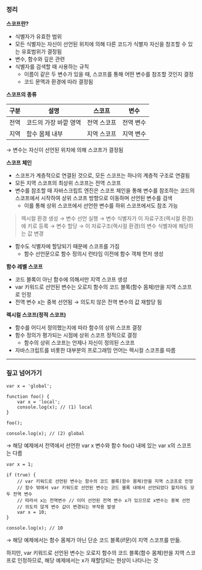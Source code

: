 ### 정리

**스코프란?**

- 식별자가 유효한 범위
- 모든 식별자는 자신이 선언된 위치에 의해 다른 코드가 식별자 자신을 참조할 수 있는 유효범위가 결정됨
- 변수, 함수와 깊은 관련
- 식별자를 검색할 때 사용하는 규칙
    - 이름이 같은 두 변수가 있을 때, 스코프를 통해 어떤 변수를 참조할 것인지 결정
    - 코드 문맥과 환경에 따라 결정됨


**스코프의 종류**

| 구분 | 설명 | 스코프 | 변수 |
| --- | --- | --- | --- |
| 전역 | 코드의 가장 바깥 영역 | 전역 스코프 | 전역 변수 |
| 지역 | 함수 몸체 내부 | 지역 스코프 | 지역 변수 |

→ 변수는 자신이 선언된 위치에 의해 스코프가 결정됨

**스코프 체인**

- 스코프가 계층적으로 연결된 것으로, 모든 스코프는 하나의 계층적 구조로 연결됨
- 모든 지역 스코프의 최상위 스코프는 전역 스코프
- 변수를 참조할 때 자바스크립트 엔진은 스코프 체인을 통해 변수를 참조하는 코드의 스코프에서 시작하여 상위 스코프 방향으로 이동하며 선언된 변수를 검색
    - 이를 통해 상위 스코프에서 선언한 변수를 하위 스코프에서도 참조 가능

> 렉시컬 환경 생성 → 변수 선언 실행 → 변수 식별자가 이 자료구조(렉시컬 환경)에 키로 등록 → 변수 할당 → 이 자료구조(렉시컬 환경)의 변수 식별자에 해당하는 값 변경
>
- 함수도 식별자에 할당되기 때문에 스코프를 가짐
    - 함수 선언문으로 함수 정의시 런타임 이전에 함수 객체 먼저 생성


**함수 레벨 스코프**

- 코드 블록이 아닌 함수에 의해서만 지역 스코프 생성
- var 키워드로 선언된 변수는 오로지 함수의 코드 블록(함수 몸체)만을 지역 스코프로 인정
- 전역 변수 x는 중복 선언됨 → 의도치 않은 전역 변수의 값 재할당 됨

**렉시컬 스코프(정적 스코프)**

- 함수를 어디서 정의했는지에 따라 함수의 상위 스코프 결정
- 함수 정의가 평가되는 시점에 상위 스코프 정적으로 결정
    - 함수의 상위 스코프는 언제나 자신이 정의된 스코프
- 자바스크립트를 비롯한 대부분의 프로그래밍 언어는 렉시컬 스코프를 따름

---
### 짚고 넘어가기

```tsx
var x = 'global';

function foo() {
	var x = 'local';
	console.log(x); // (1) local
}

foo();

console.log(x); // (2) global
```

→ 해당 예제에서 전역에서 선언한 var x 변수와 함수 foo() 내에 있는 var x의 스코프는 다름

```tsx
var x = 1;

if (true) {
	// var 키워드로 선언된 변수는 함수의 코드 블록(함수 몸체)만을 지역 스코프로 인정
	// 함수 밖에서 var 키워드로 선언된 변수는 코드 블록 내에서 선언되었다 할지라도 모두 전역 변수
	// 따라서 x는 전역변수 // 이미 선언된 전역 변수 x가 있으므로 x변수는 중복 선언
	// 의도치 않게 변수 값이 변경되는 부작용 발생
	var x = 10;
}

console.log(x); // 10
```

→ 해당 예제에서는 함수 몸체가 아닌 단순 코드 블록(if문)이 지역 스코프를 만듦.

하지만, var 키워드로 선언된 변수는 오로지 함수의 코드 블록(함수 몸체)만을 지역 스코프로 인정하므로, 해당 예제에서는 x가 재할당되는 현상이 나타나는 것

